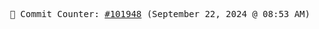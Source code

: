 <p align="center">
    <samp>
        📮 Commit Counter: <a href="https://github.com/Javascript-void0/Javascript-void0/commits/main">#101948</a> (September 22, 2024 @ 08:53 AM)
    </samp>
</p>